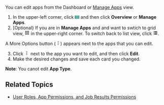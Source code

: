 You can edit apps from the Dashboard or [Manage Apps](managing-apps.md) view. 

1. In the upper-left corner, click ![menu button](images/menu-button.png) and then click **Overview** or **Manage Apps**. 
2. [Optional} If you are in **Manage Apps** and and want to swtich to grid view, ![grid view](images/grid-view.png) in the upper-right corner. To switch back to list view, click ![list view](images/list-view.png).
  
  A More Options button (![more options](images/more-options.png)) appears next to the apps that you can edit.

3. Click ![more options](images/more-options.png) next to the app you want to edit, and then click **Edit**.
4. Make the desired changes and save each card you changed.
 
  **Note**: You canot edit **App Type**.

## Related Topics
* [User Roles, App Permissions, and Job Results Permissions](app-permission-user-role.md)

